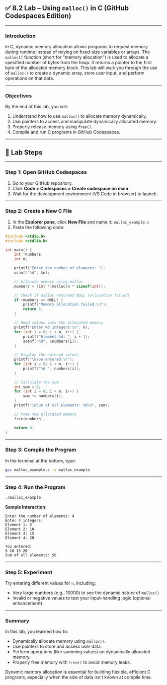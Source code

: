 ## ✅ **8.2 Lab – Using `malloc()` in C (GitHub Codespaces Edition)**

---

### **Introduction**

In C, dynamic memory allocation allows programs to request memory during runtime instead of relying on fixed-size variables or arrays. The `malloc()` function (short for "memory allocation") is used to allocate a specified number of bytes from the heap. It returns a pointer to the first byte of the allocated memory block. This lab will walk you through the use of `malloc()` to create a dynamic array, store user input, and perform operations on that data.

---

### **Objectives**

By the end of this lab, you will:

1. Understand how to use `malloc()` to allocate memory dynamically.
2. Use pointers to access and manipulate dynamically allocated memory.
3. Properly release memory using `free()`.
4. Compile and run C programs in GitHub Codespaces.

---

## 🧪 **Lab Steps**

---

### **Step 1: Open GitHub Codespaces**

1. Go to your GitHub repository.
2. Click **Code > Codespaces > Create codespace on main**.
3. Wait for the development environment (VS Code in browser) to launch.

---

### **Step 2: Create a New C File**

1. In the **Explorer pane**, click **New File** and name it: `malloc_example.c`
2. Paste the following code:

```c
#include <stdio.h>
#include <stdlib.h>

int main() {
    int *numbers;
    int n;

    printf("Enter the number of elements: ");
    scanf("%d", &n);

    // Allocate memory using malloc
    numbers = (int *)malloc(n * sizeof(int));

    // Check if malloc returned NULL (allocation failed)
    if (numbers == NULL) {
        printf("Memory allocation failed.\n");
        return 1;
    }

    // Read values into the allocated memory
    printf("Enter %d integers:\n", n);
    for (int i = 0; i < n; i++) {
        printf("Element %d: ", i + 1);
        scanf("%d", &numbers[i]);
    }

    // Display the entered values
    printf("\nYou entered:\n");
    for (int i = 0; i < n; i++) {
        printf("%d ", numbers[i]);
    }

    // Calculate the sum
    int sum = 0;
    for (int i = 0; i < n; i++) {
        sum += numbers[i];
    }
    printf("\nSum of all elements: %d\n", sum);

    // Free the allocated memory
    free(numbers);

    return 0;
}
```

---

### **Step 3: Compile the Program**

In the terminal at the bottom, type:

```bash
gcc malloc_example.c -o malloc_example
```

---

### **Step 4: Run the Program**

```bash
./malloc_example
```

**Sample Interaction:**

```
Enter the number of elements: 4
Enter 4 integers:
Element 1: 5
Element 2: 10
Element 3: 15
Element 4: 20

You entered:
5 10 15 20 
Sum of all elements: 50
```

---

### **Step 5: Experiment**

Try entering different values for `n`, including:

* Very large numbers (e.g., 10000) to see the dynamic nature of `malloc()`
* Invalid or negative values to test your input-handling logic (optional enhancement)

---

### **Summary**

In this lab, you learned how to:

* Dynamically allocate memory using `malloc()`.
* Use pointers to store and access user data.
* Perform operations (like summing values) on dynamically allocated memory.
* Properly free memory with `free()` to avoid memory leaks.

Dynamic memory allocation is essential for building flexible, efficient C programs, especially when the size of data isn't known at compile time.
